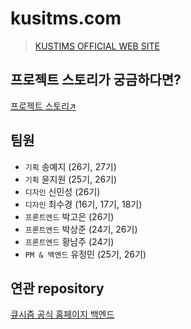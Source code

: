 # kusitms.com
>[KUSTIMS OFFICIAL WEB SITE](https://kusitms.com/)

## 프로젝트 스토리가 궁금하다면?
[프로젝트 스토리↗️](https://insidious-spike-642.notion.site/TF-20493d67da6c428a9f6a9b9b30fa96ce)


## 팀원
- `기획` 송예지 (26기, 27기)
- `기획` 윤지원 (25기, 26기)
- `디자인` 신민성 (26기)
- `디자인` 최수경 (16기, 17기, 18기)
- `프론트엔드` 박고은 (26기)
- `프론트엔드` 박상준 (24기, 26기)
- `프론트엔드` 황남주 (24기)
- `PM & 백엔드` 유정민 (25기, 26기)


## 연관 repository
[큐시즘 공식 홈페이지 백엔드](https://github.com/kusitms-com/api.kusitms.com)
